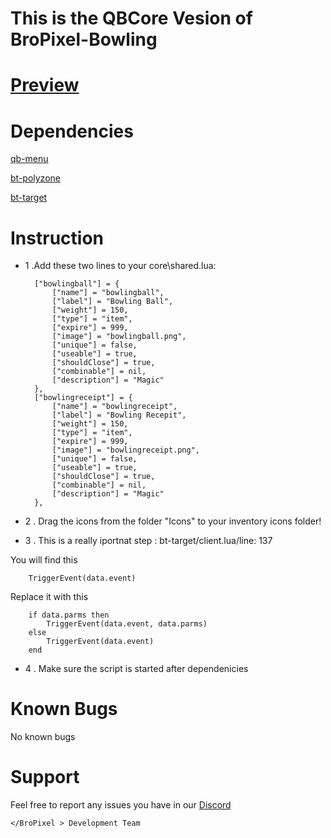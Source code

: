 # This is the QBCore Vesion of BroPixel-Bowling

# [Preview](https://www.youtube.com/watch?v=DFcgbX3oZUY)


# Dependencies
[qb-menu](https://github.com/qbcore-framework/qb-menu)

[bt-polyzone](https://github.com/brentN5/bt-polyzone)

[bt-target](https://github.com/brentN5/bt-target)


# Instruction

* 1 .Add these two lines to your core\shared.lua:

		["bowlingball"] = {
			["name"] = "bowlingball", 			 	
			["label"] = "Bowling Ball", 	    
			["weight"] = 150, 		
			["type"] = "item", 		
			["expire"] = 999,		
			["image"] = "bowlingball.png", 	    	
			["unique"] = false,   	
			["useable"] = true, 	
			["shouldClose"] = true,    
			["combinable"] = nil,   
			["description"] = "Magic"
		},
		["bowlingreceipt"] = {
			["name"] = "bowlingreceipt", 			 	
			["label"] = "Bowling Recepit", 	    
			["weight"] = 150, 		
			["type"] = "item", 		
			["expire"] = 999,		
			["image"] = "bowlingreceipt.png", 	    	
			["unique"] = false,   	
			["useable"] = true, 	
			["shouldClose"] = true,    
			["combinable"] = nil,   
			["description"] = "Magic"
		},

    
* 2 . Drag the icons from the folder "Icons" to your inventory icons folder!

* 3 . This is a really iportnat step : bt-target/client.lua/line: 137

You will find this 

    	TriggerEvent(data.event)



Replace it with this


		if data.parms then
			TriggerEvent(data.event, data.parms)
		else
			TriggerEvent(data.event)
		end




* 4 . Make sure the script is started after dependenicies


# Known Bugs
No known bugs

# Support
Feel free to report any issues you have in our [Discord](discord.gg/a7XeGhpdpb)

```
</BroPixel > Development Team
```